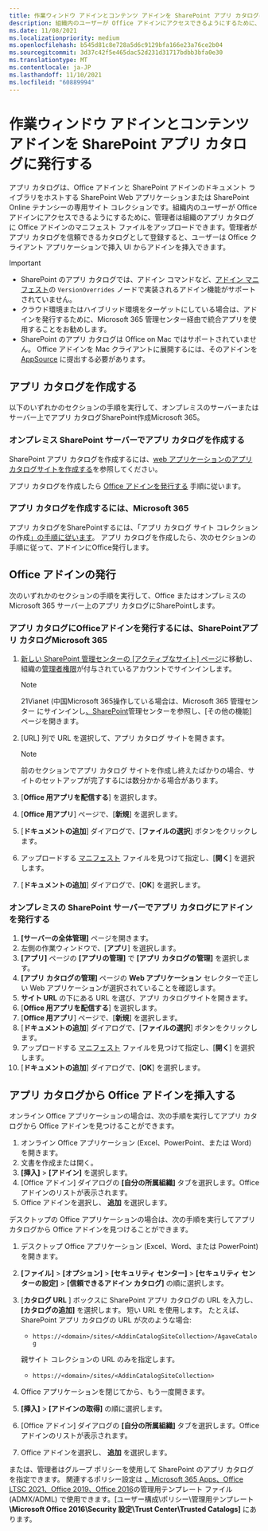 ```yaml
---
title: 作業ウィンドウ アドインとコンテンツ アドインを SharePoint アプリ カタログに発行する
description: 組織内のユーザーが Office アドインにアクセスできるようにするために、管理者は組織のアプリ カタログに Office アドインのマニフェスト ファイルをアップロードできます。
ms.date: 11/08/2021
ms.localizationpriority: medium
ms.openlocfilehash: b545d81c8e728a5d6c9129bfa166e23a76ce2b04
ms.sourcegitcommit: 3d37c42f5e465dac52d231d31717bdbb3bfa0e30
ms.translationtype: MT
ms.contentlocale: ja-JP
ms.lasthandoff: 11/10/2021
ms.locfileid: "60889994"
---
```

# <a name="publish-task-pane-and-content-add-ins-to-a-sharepoint-app-catalog"></a>作業ウィンドウ アドインとコンテンツ アドインを SharePoint アプリ カタログに発行する

アプリ カタログは、Office アドインと SharePoint アドインのドキュメント ライブラリをホストする SharePoint Web アプリケーションまたは SharePoint Online テナンシーの専用サイト コレクションです。組織内のユーザーが Office アドインにアクセスできるようにするために、管理者は組織のアプリ カタログに Office アドインのマニフェスト ファイルをアップロードできます。管理者がアプリ カタログを信頼できるカタログとして登録すると、ユーザーは Office クライアント アプリケーションで挿入 UI からアドインを挿入できます。

> [!IMPORTANT]
>
> - SharePoint のアプリ カタログでは、アドイン コマンドなど、[アドイン マニフェスト](../develop/add-in-manifests.md)の `VersionOverrides` ノードで実装されるアドイン機能がサポートされていません。
> - クラウド環境またはハイブリッド環境をターゲットにしている場合は、アドインを発行[](/microsoft-365/admin/manage/test-and-deploy-microsoft-365-apps)するために、Microsoft 365 管理センター経由で統合アプリを使用することをお勧めします。
> - SharePoint のアプリ カタログは Office on Mac ではサポートされていません。 Office アドインを Mac クライアントに展開するには、そのアドインを [AppSource](/office/dev/store/submit-to-the-office-store) に提出する必要があります。

## <a name="create-an-app-catalog"></a>アプリ カタログを作成する

以下のいずれかのセクションの手順を実行して、オンプレミスのサーバーまたはサーバー上でアプリ カタログSharePoint作成Microsoft 365。

### <a name="to-create-an-app-catalog-for-on-premises-sharepoint-server"></a>オンプレミス SharePoint サーバーでアプリ カタログを作成する

SharePoint アプリ カタログを作成するには、[web アプリケーションのアプリ カタログサイトを作成する](/sharepoint/administration/manage-the-app-catalog)を参照してください。

アプリ カタログを作成したら [Office アドインを発行する](#publish-an-office-add-in) 手順に従います。

### <a name="to-create-an-app-catalog-on-microsoft-365"></a>アプリ カタログを作成するには、Microsoft 365

アプリ カタログをSharePointするには、「アプリ カタログ サイト コレクションの作成[」の手順に従います](/sharepoint/use-app-catalog#step-1-create-the-app-catalog-site-collection)。 アプリ カタログを作成したら、次のセクションの手順に従って、アドインにOffice発行します。

## <a name="publish-an-office-add-in"></a>Office アドインの発行

次のいずれかのセクションの手順を実行して、Office またはオンプレミスの Microsoft 365 サーバー上のアプリ カタログにSharePointします。

### <a name="to-publish-an-office-add-in-to-a-sharepoint-app-catalog-on-microsoft-365"></a>アプリ カタログにOfficeアドインを発行するには、SharePointアプリ カタログMicrosoft 365

1. [新しい SharePoint 管理センターの [アクティブなサイト] ページ](https://admin.microsoft.com/sharepoint?page=siteManagement&modern=true)に移動し、組織の[管理者権限](/sharepoint/sharepoint-admin-role)が付与されているアカウントでサインインします。

    > [!NOTE]
    > 21Vianet (中国Microsoft 365操作している場合は、Microsoft 365 管理センター にサインインし[、SharePoint](https://go.microsoft.com/fwlink/p/?linkid=850627)管理センターを参照し、[その他の機能] ページを開きます。

1. [URL] 列で URL を選択して、アプリ カタログ サイトを開きます。

    > [!NOTE]
    > 前のセクションでアプリ カタログ サイトを作成し終えたばかりの場合、サイトのセットアップが完了するには数分かかる場合があります。

1. [**Office 用アプリを配信する**] を選択します。
1. [**Office 用アプリ**] ページで、[**新規**] を選択します。
1. [**ドキュメントの追加**] ダイアログで、[**ファイルの選択**] ボタンをクリックします。
1. アップロードする [マニフェスト](../develop/add-in-manifests.md) ファイルを見つけて指定し、[**開く**] を選択します。
1. [**ドキュメントの追加**] ダイアログで、[**OK**] を選択します。

### <a name="to-publish-an-add-in-to-an-app-catalog-with-on-premises-sharepoint-server"></a>オンプレミスの SharePoint サーバーでアプリ カタログにアドインを発行する

1. **[サーバーの全体管理]** ページを開きます。
1. 左側の作業ウィンドウで、[**アプリ**] を選択します。
1. **[アプリ]** ページの **[アプリの管理]** で **[アプリ カタログの管理]** を選択します。
1. **[アプリ カタログの管理]** ページの **Web アプリケーション** セレクターで正しい Web アプリケーションが選択されていることを確認します。
1. **サイト URL** の下にある URL を選び、アプリ カタログサイトを開きます。
1. [**Office 用アプリを配信する**] を選択します。
1. [**Office 用アプリ**] ページで、[**新規**] を選択します。
1. [**ドキュメントの追加**] ダイアログで、[**ファイルの選択**] ボタンをクリックします。
1. アップロードする [マニフェスト](../develop/add-in-manifests.md) ファイルを見つけて指定し、[**開く**] を選択します。
1. [**ドキュメントの追加**] ダイアログで、[**OK**] を選択します。

## <a name="insert-office-add-ins-from-the-app-catalog"></a>アプリ カタログから Office アドインを挿入する

オンライン Office アプリケーションの場合は、次の手順を実行してアプリ カタログから Office アドインを見つけることができます。

1. オンライン Office アプリケーション (Excel、PowerPoint、または Word) を開きます。
1. 文書を作成または開く。
1. **[挿入]** > **[アドイン]** を選択します。
1. [Office アドイン] ダイアログの **[自分の所属組織]** タブを選択します。Office アドインのリストが表示されます。
1. Office アドインを選択し、 **追加** を選択します。

デスクトップの Office アプリケーションの場合は、次の手順を実行してアプリ カタログから Office アドインを見つけることができます。

1. デスクトップ Office アプリケーション (Excel、Word、または PowerPoint) を開きます。
1. **[ファイル]**  >  **[オプション]**  >  **[セキュリティ センター]**  >  **[セキュリティ センターの設定]**  >  **[信頼できるアドイン カタログ]** の順に選択します。
1. [**カタログ URL** ] ボックスに SharePoint アプリ カタログの URL を入力し、**[カタログの追加]** を選択します。
    短い URL を使用します。 たとえば、SharePoint アプリ カタログの URL が次のような場合:
    - `https://<domain>/sites/<AddinCatalogSiteCollection>/AgaveCatalog`

    親サイト コレクションの URL のみを指定します。
    - `https://<domain>/sites/<AddinCatalogSiteCollection>`
1. Office アプリケーションを閉じてから、もう一度開きます。
1. **[挿入]** > **[アドインの取得]** の順に選択します。
1. [Office アドイン] ダイアログの **[自分の所属組織]** タブを選択します。Office アドインのリストが表示されます。
1. Office アドインを選択し、 **追加** を選択します。

または、管理者はグループ ポリシーを使用して SharePoint のアプリ カタログを指定できます。 関連するポリシー設定は [、Microsoft 365 Apps、Office LTSC 2021、Office 2019、Office 2016](https://www.microsoft.com/download/details.aspx?id=49030)の管理用テンプレート ファイル (ADMX/ADML) で使用できます。[ユーザー構成\ポリシー\管理用テンプレート **\Microsoft Office 2016\Security 設定\Trust Center\Trusted Catalogs]** にあります。
